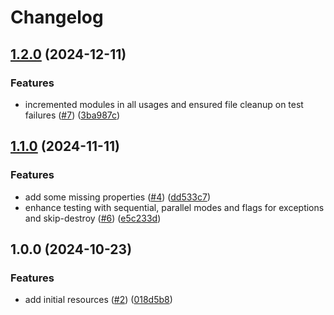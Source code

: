 # Changelog

## [1.2.0](https://github.com/CloudNationHQ/terraform-azure-fd/compare/v1.1.0...v1.2.0) (2024-12-11)


### Features

* incremented modules in all usages and ensured file cleanup on test failures ([#7](https://github.com/CloudNationHQ/terraform-azure-fd/issues/7)) ([3ba987c](https://github.com/CloudNationHQ/terraform-azure-fd/commit/3ba987c6ce9af9db1dda7a78943e2e9a61bc0be1))

## [1.1.0](https://github.com/CloudNationHQ/terraform-azure-fd/compare/v1.0.0...v1.1.0) (2024-11-11)


### Features

* add some missing properties ([#4](https://github.com/CloudNationHQ/terraform-azure-fd/issues/4)) ([dd533c7](https://github.com/CloudNationHQ/terraform-azure-fd/commit/dd533c78c401752bd97f383a97cfc0551c9637f1))
* enhance testing with sequential, parallel modes and flags for exceptions and skip-destroy ([#6](https://github.com/CloudNationHQ/terraform-azure-fd/issues/6)) ([e5c233d](https://github.com/CloudNationHQ/terraform-azure-fd/commit/e5c233d1809b213afc533aea7783c1e553b85145))

## 1.0.0 (2024-10-23)


### Features

* add initial resources ([#2](https://github.com/CloudNationHQ/terraform-azure-fd/issues/2)) ([018d5b8](https://github.com/CloudNationHQ/terraform-azure-fd/commit/018d5b8fd107dfc2f9f4385db21c2c7013ea75ad))
